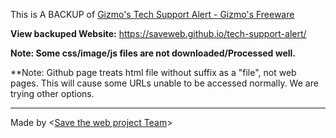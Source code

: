 This is A BACKUP of [Gizmo's Tech Support Alert - Gizmo's Freeware](www.techsupportalert.com)

**View backuped Website:** https://saveweb.github.io/tech-support-alert/

**Note: Some css/image/js files are not downloaded/Processed well.**

**Note: Github page treats html file without suffix as a "file", not web pages. This will cause some URLs unable to be accessed normally. We are trying other options.

---

Made by <[Save the web project Team](https://saveweb.othing.xyz)>
